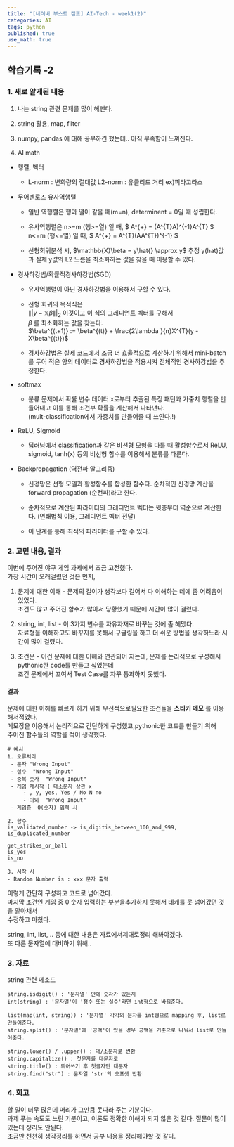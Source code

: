 ```yaml
---
title: "[네이버 부스트 캠프] AI-Tech - week1(2)"
categories: AI
tags: python
published: true
use_math: true
---
```


## 학습기록 -2

### 1. 새로 알게된 내용

1. 나는 string 관련 문제를 많이 헤맨다.  

2. string 활용, map, filter

3. numpy, pandas 에 대해 공부하긴 했는데.. 아직 부족함이 느껴진다.  

4. AI math

  - 행렬, 벡터
    - L-norm : 변화량의 절대값
      L2-norm : 유클리드 거리 ex)피타고라스
  
  - 무어펜로즈 유사역행렬  
    - 일반 역행렬은 행과 열이 같을 때(m=n), determinent = 0일 때 성립한다.  

    - 유사역행렬은
    n>=m (행>=열) 일 때, $ A^{+} = (A^{T}A)^{-1}A^{T} $  
    n<=m (행<=열) 일 때, $ A^{+} = A^{T}(AA^{T})^{-1} $  
    
    - 선형회귀분석 시,
    $\mathbb{X}\beta = y\hat{} \approx y$
    추정 y(hat)값과 실제 y값의 L2 노름을 최소화하는 값을  찾을 때 이용할 수 있다. 
  
  - 경사하강법/확률적경사하강법(SGD)
    - 유사역행렬이 아닌 경사하강법을 이용해서 구할 수 있다.  
    - 선형 회귀의 목적식은  
    $\left \|| y - \mathbb{X}\beta \right \||_{2}$
    이것이고 이 식의 그레디언트 벡터를 구해서  
    $\beta$ 를 최소화하는 값을 찾는다.  
    $\beta^{(t+1)} := \beta^{(t)} + \frac{2\lambda }{n}X^{T}(y - X\beta^{(t)})$

    - 경사하강법은 실제 코드에서 조금 더 효율적으로 계산하기 위해서 mini-batch를 두어 적은 양의 데이터로 경사하강법을 적용시켜 전체적인 경사하강법을 추정한다.  

  - softmax
    - 분류 문제에서 확률 변수 데이터 x로부터 추출된 특징 패턴과 가중치 행렬을 만들어내고 이를 통해 조건부 확률을 계산해서 나타낸다.  
    (mult-classification에서 가중치를 만들어줄 때 쓰인다.!)

  - ReLU, Sigmoid
    - 딥러닝에서 classification과 같은 비선형 모형을 다룰 때 활성함수로서 ReLU, sigmoid, tanh(x) 등의 비선형 함수를 이용해서 분류를 다룬다. 

  - Backpropagation (역전파 알고리즘)
    - 신경망은 선형 모델과 활성함수를 합성한 함수다.
      순차적인 신경망 계산을 forward propagation (순전파)라고 한다. 
    
    - 순차적으로 계산된 파라미터의 그레디언트 벡터는 윗층부터 역순으로 계산한다. (연쇄법칙 이용, 그레디언트 벡터 전달)

    - 이 단계를 통해 최적의 파라미터를 구할 수 있다.
  
### 2. 고민 내용, 결과

  이번에 주어진 야구 게임 과제에서 조금 고전했다.  
  가장 시간이 오래걸렸던 것은 먼저,  

  1. 문제에 대한 이해 - 문제의 길이가 생각보다 길어서 다 이해하는 데에 좀 어려움이 있었다.  
  조건도 많고 주어진 함수가 많아서 당황했기 때문에 시간이 많이 걸렸다.  

  2. string, int, list - 이 3가지 변수를 자유자재로 바꾸는 것에 좀 헤맸다.  
  자료형을 이해하고도 바꾸지를 못해서 구글링을 하고 더 쉬운 방법을 생각하느라 시간이 많이 걸렸다.  

  3. 조건문 - 이건 문제에 대한 이해와 연관되어 지는데, 문제를 논리적으로 구성해서 pythonic한 code를 만들고 싶었는데  
  조건 문제에서 꼬여서 Test Case를 자꾸 통과하지 못했다.  
  
#### 결과  

문제에 대한 이해를 빠르게 하기 위해 우선적으로필요한 조건들을 __스티키 메모__ 를 이용해서적었다.  
메모장을 이용해서 논리적으로 간단하게 구성했고,pythonic한 코드를 만들기 위해  
주어진 함수들의 역할을 적어 생각했다.  

```
# 예시
1. 오류처리
 - 문자 "Wrong Input"
 - 실수  "Wrong Input"
 - 중복 숫자  "Wrong Input"
 - 게임 재시작 ( 대소문자 상관 x
     - , y, yes, Yes / No N no
     - 이외  "Wrong Input"
 - 게임중  0(숫자) 입력 시

2. 함수
is_validated_number -> is_digitis_between_100_and_999, is_duplicated_number

get_strikes_or_ball
is_yes
is_no

3. 시작 시
- Random Number is : xxx 문자 출력
```

이렇게 간단히 구성하고 코드로 넘어갔다.  
마지막 조건인 게임 중 0 숫자 입력하는 부분을추가하지 못해서 테케를 못 넘어갔던 것을 알아채서  
수정하고 마쳤다.  

string, int, list, .. 등에 대한 내용은 자료에서제대로정리 해봐야겠다.  
또 다른 문자열에 대비하기 위해..  

### 3. 자료

  string 관련 메소드

  ```
  string.isdigit() : '문자열' 안에 숫자가 있는지
  int(string) : '문자열'이 '정수 또는 실수'라면 int형으로 바꿔준다.  

  list(map(int, string)) : '문자열' 각각의 문자를 int형으로 mapping 후, list로 만들어준다.  
  string.split() : '문자열'에 '공백'이 있을 경우 공백을 기준으로 나눠서 list로 만들어준다.  

  string.lower() / .upper() : 대/소문자로 변환
  string.capitalize() : 첫문자를 대문자로
  string.title() : 띄어쓰기 후 첫글자만 대문자
  string.find("str") : 문자열 'str'의 오프셋 반환
  ```

### 4. 회고

  할 일이 너무 많은데 머리가 그만큼 못따라 주는 기분이다.  
  과제 푸는 속도도 느린 기분이고, 이론도 정확한 이해가 되지 않은 것 같다. 질문이 많이 있는데 정리도 안된다.  
  조금만 천천히 생각정리를 하면서 공부 내용을 정리해야할 것 같다.  
